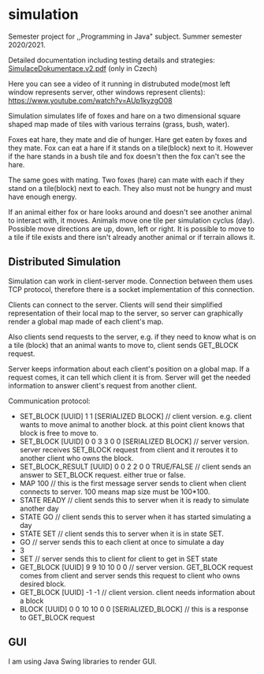 # simulation
Semester project for ,,Programming in Java" subject. Summer semester 2020/2021. 

Detailed documentation including testing details and strategies: [SimulaceDokumentace.v2.pdf](https://github.com/Adeity/simulation/files/6724896/SimulaceDokumentace.v2.pdf) (only in Czech)


Here you can see a video of it running in distrubuted mode(most left window represents server, other windows represent clients):
https://www.youtube.com/watch?v=AUp1kyzgO08




Simulation simulates life of foxes and hare on a two dimensional square shaped map made of tiles with various terrains (grass, bush, water).

Foxes eat hare, they mate and die of hunger. Hare get eaten by foxes and they mate.
Fox can eat a hare if it stands on a tile(block) next to it. However if the hare stands in a bush tile and fox doesn't then the fox can't see the hare.

The same goes with mating. Two foxes (hare) can mate with each if they stand on a tile(block) next to each. They also must not be hungry and must have enough energy.

If an animal either fox or hare looks around and doesn't see another animal to interact with, it moves. Animals move one tile per simulation cyclus (day). Possible move directions are up, down, left or right.
It is possible to move to a tile if tile exists and there isn't already another animal or if terrain allows it.

## Distributed Simulation
Simulation can work in client-server mode. Connection between them uses TCP protocol, therefore there is a socket implementation of this connection.

Clients can connect to the server. Clients will send their simplified representation of their local map to the server, so server can graphically render a global map made of each client's map.

Also clients send requests to the server, e.g. if they need to know what is on a tile (block) that an animal wants to move to, client sends GET_BLOCK request.

Server keeps information about each client's position on a global map. If a request comes, it can tell which client it is from. Server will get the needed information to answer client's request from another client.

Communication protocol:
- SET_BLOCK [UUID] 1 1 [SERIALIZED BLOCK] // client version. e.g. client wants to move animal to another block. at this point client knows that block is free to move to.
- SET_BLOCK [UUID] 0 0 3 3 0 0 [SERIALIZED BLOCK] // server version. server receives SET_BLOCK request from client and it reroutes it to another client who owns the block.
- SET_BLOCK_RESULT [UUID] 0 0 2 2 0 0 TRUE/FALSE // client sends an answer to SET_BLOCK request. either true or false.
- MAP 100 // this is the first message server sends to client when client connects to server. 100 means map size must be 100*100. 
- STATE READY // client sends this to server when it is ready to simulate another day
- STATE GO // client sends this to server when it has started simulating a day
- STATE SET // client sends this to server when it is in state SET. 
- GO // server sends this to each client at once to simulate a day
- 3
- SET // server sends this to client for client to get in SET state
- GET_BLOCK [UUID] 9 9 10 10 0 0 // server version. GET_BLOCK request comes from client and server sends this request to client who owns desired block. 
- GET_BLOCK [UUID] -1 -1 // client version. client needs information about a block
- BLOCK [UUID] 0 0 10 10 0 0 [SERIALIZED_BLOCK] // this is a response to GET_BLOCK request

## GUI
I am using Java Swing libraries to render GUI.
